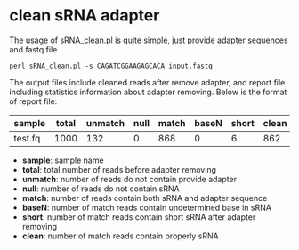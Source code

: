 
clean sRNA adapter 
==================

The usage of sRNA_clean.pl is quite simple, just provide adapter sequences and fastq file
```
perl sRNA_clean.pl -s CAGATCGGAAGAGCACA input.fastq
```

The output files include cleaned reads after remove adapter, and report file including statistics information about adapter removing. Below is the format of report file:

sample | total | unmatch | null | match | baseN | short | clean
--- | --- | --- | --- | --- | --- | --- | ---
test.fq | 1000 | 132 | 0 | 868 | 0 | 6 | 862

- **sample**: sample name
- **total**: total number of reads before adapter removing
- **unmatch**: number of reads do not contain provide adapter
- **null**: number of reads do not contain sRNA 
- **match**: number of reads contain both sRNA and adapter sequence
- **baseN**: number of match reads contain undetermined base in sRNA
- **short**: number of match reads contain short sRNA after adapter removing
- **clean**: number of match reads contain properly sRNA

